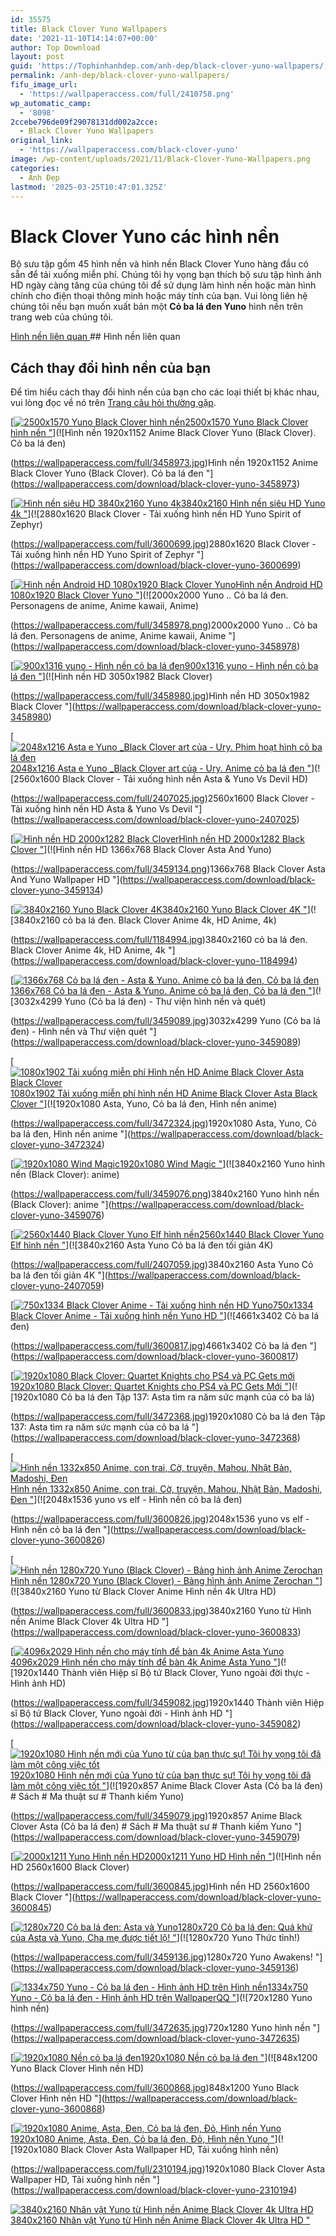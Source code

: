 ```yaml
---
id: 35575
title: Black Clover Yuno Wallpapers
date: '2021-11-10T14:14:07+00:00'
author: Top Download
layout: post
guid: 'https://Tophinhanhdep.com/anh-dep/black-clover-yuno-wallpapers/'
permalink: /anh-dep/black-clover-yuno-wallpapers/
fifu_image_url:
  - 'https://wallpaperaccess.com/full/2410758.png'
wp_automatic_camp:
  - '8098'
2ccebe796de09f29078131dd002a2cce:
  - Black Clover Yuno Wallpapers
original_link:
  - 'https://wallpaperaccess.com/black-clover-yuno'
image: /wp-content/uploads/2021/11/Black-Clover-Yuno-Wallpapers.png
categories:
  - Ảnh Đẹp
lastmod: '2025-03-25T10:47:01.325Z'
---
```

# Black Clover Yuno các hình nền

Bộ sưu tập gồm 45 hình nền và hình nền Black Clover Yuno hàng đầu có sẵn để tải xuống miễn phí. Chúng tôi hy vọng bạn thích bộ sưu tập hình ảnh HD ngày càng tăng của chúng tôi để sử dụng làm hình nền hoặc màn hình chính cho điện thoại thông minh hoặc máy tính của bạn. Vui lòng liên hệ chúng tôi nếu bạn muốn xuất bản một **Cỏ ba lá đen Yuno** hình nền trên trang web của chúng tôi.

[Hình nền liên quan ](#related) ## Hình nền liên quan

## Cách thay đổi hình nền của bạn

Để tìm hiểu cách thay đổi hình nền của bạn cho các loại thiết bị khác nhau, vui lòng đọc về nó trên [Trang câu hỏi thường gặp](https://tophinhanhdep.com/faq/).

  
[[![2500x1570 Yuno Black Clover hình nền](https://wallpaperaccess.com/full/2410758.png)2500x1570 Yuno Black Clover hình nền "](https://wallpaperaccess.com/download/black-clover-yuno-2410758)](![Hình nền 1920x1152 Anime Black Clover Yuno (Black Clover).  Cỏ ba lá đen)

(https://wallpaperaccess.com/full/3458973.jpg)Hình nền 1920x1152 Anime Black Clover Yuno (Black Clover). Cỏ ba lá đen "](https://wallpaperaccess.com/download/black-clover-yuno-3458973)

[[![Hình nền siêu HD 3840x2160 Yuno 4k](https://wallpaperaccess.com/full/2412201.jpg)3840x2160 Hình nền siêu HD Yuno 4k "](https://wallpaperaccess.com/download/black-clover-yuno-2412201)](![2880x1620 Black Clover - Tải xuống hình nền HD Yuno Spirit of Zephyr)

(https://wallpaperaccess.com/full/3600699.jpg)2880x1620 Black Clover - Tải xuống hình nền HD Yuno Spirit of Zephyr "](https://wallpaperaccess.com/download/black-clover-yuno-3600699)

[[![Hình nền Android HD 1080x1920 Black Clover Yuno](https://wallpaperaccess.com/full/3458979.jpg)Hình nền Android HD 1080x1920 Black Clover Yuno "](https://wallpaperaccess.com/download/black-clover-yuno-3458979)](![2000x2000 Yuno .. Cỏ ba lá đen.  Personagens de anime, Anime kawaii, Anime)

(https://wallpaperaccess.com/full/3458978.png)2000x2000 Yuno .. Cỏ ba lá đen. Personagens de anime, Anime kawaii, Anime "](https://wallpaperaccess.com/download/black-clover-yuno-3458978)

[[![900x1316 yuno - Hình nền cỏ ba lá đen](https://wallpaperaccess.com/full/3384719.jpg)900x1316 yuno - Hình nền cỏ ba lá đen "](https://wallpaperaccess.com/download/black-clover-yuno-3384719)](![Hình nền HD 3050x1982 Black Clover)

(https://wallpaperaccess.com/full/3458980.jpg)Hình nền HD 3050x1982 Black Clover "](https://wallpaperaccess.com/download/black-clover-yuno-3458980)

[[![2048x1216 Asta e Yuno _Black Clover art của - Ury.  Phim hoạt hình cỏ ba lá đen](https://wallpaperaccess.com/full/3459094.jpg)2048x1216 Asta e Yuno \_Black Clover art của - Ury. Anime cỏ ba lá đen "](https://wallpaperaccess.com/download/black-clover-yuno-3459094)](![2560x1600 Black Clover - Tải xuống hình nền Asta & Yuno Vs Devil HD)

(https://wallpaperaccess.com/full/2407025.jpg)2560x1600 Black Clover - Tải xuống hình nền HD Asta &amp; Yuno Vs Devil "](https://wallpaperaccess.com/download/black-clover-yuno-2407025)

[[![Hình nền HD 2000x1282 Black Clover](https://wallpaperaccess.com/full/3459002.jpg)Hình nền HD 2000x1282 Black Clover "](https://wallpaperaccess.com/download/black-clover-yuno-3459002)](![Hình nền HD 1366x768 Black Clover Asta And Yuno)

(https://wallpaperaccess.com/full/3459134.png)1366x768 Black Clover Asta And Yuno Wallpaper HD "](https://wallpaperaccess.com/download/black-clover-yuno-3459134)

[[![3840x2160 Yuno Black Clover 4K](https://wallpaperaccess.com/full/3459046.jpg)3840x2160 Yuno Black Clover 4K "](https://wallpaperaccess.com/download/black-clover-yuno-3459046)](![3840x2160 cỏ ba lá đen.  Black Clover Anime 4k, HD Anime, 4k)

(https://wallpaperaccess.com/full/1184994.jpg)3840x2160 cỏ ba lá đen. Black Clover Anime 4k, HD Anime, 4k "](https://wallpaperaccess.com/download/black-clover-yuno-1184994)

[[![1366x768 Cỏ ba lá đen - Asta & Yuno.  Anime cỏ ba lá đen, Cỏ ba lá đen](https://wallpaperaccess.com/full/2410840.jpg)1366x768 Cỏ ba lá đen - Asta &amp; Yuno. Anime cỏ ba lá đen, Cỏ ba lá đen "](https://wallpaperaccess.com/download/black-clover-yuno-2410840)](![3032x4299 Yuno (Cỏ ba lá đen) - Thư viện hình nền và quét)

(https://wallpaperaccess.com/full/3459089.jpg)3032x4299 Yuno (Cỏ ba lá đen) - Hình nền và Thư viện quét "](https://wallpaperaccess.com/download/black-clover-yuno-3459089)

[[![1080x1902 Tải xuống miễn phí Hình nền HD Anime Black Clover Asta Black Clover](https://wallpaperaccess.com/full/2294117.jpg)1080x1902 Tải xuống miễn phí hình nền HD Anime Black Clover Asta Black Clover "](https://wallpaperaccess.com/download/black-clover-yuno-2294117)](![1920x1080 Asta, Yuno, Cỏ ba lá đen, Hình nền anime)

(https://wallpaperaccess.com/full/3472324.jpg)1920x1080 Asta, Yuno, Cỏ ba lá đen, Hình nền anime "](https://wallpaperaccess.com/download/black-clover-yuno-3472324)

[[![1920x1080 Wind Magic](https://wallpaperaccess.com/full/3459085.png)1920x1080 Wind Magic "](https://wallpaperaccess.com/download/black-clover-yuno-3459085)](![3840x2160 Yuno hình nền (Black Clover): anime)

(https://wallpaperaccess.com/full/3459076.png)3840x2160 Yuno hình nền (Black Clover): anime "](https://wallpaperaccess.com/download/black-clover-yuno-3459076)

[[![2560x1440 Black Clover Yuno Elf hình nền](https://wallpaperaccess.com/full/3384891.jpg)2560x1440 Black Clover Yuno Elf hình nền "](https://wallpaperaccess.com/download/black-clover-yuno-3384891)](![3840x2160 Asta Yuno Cỏ ba lá đen tối giản 4K)

(https://wallpaperaccess.com/full/2407059.jpg)3840x2160 Asta Yuno Cỏ ba lá đen tối giản 4K "](https://wallpaperaccess.com/download/black-clover-yuno-2407059)

[[![750x1334 Black Clover Anime - Tải xuống hình nền HD Yuno](https://wallpaperaccess.com/full/3459104.jpg)750x1334 Black Clover Anime - Tải xuống hình nền Yuno HD "](https://wallpaperaccess.com/download/black-clover-yuno-3459104)](![4661x3402 Cỏ ba lá đen)

(https://wallpaperaccess.com/full/3600817.jpg)4661x3402 Cỏ ba lá đen "](https://wallpaperaccess.com/download/black-clover-yuno-3600817)

[[![1920x1080 Black Clover: Quartet Knights cho PS4 và PC Gets mới](https://wallpaperaccess.com/full/2250267.jpg)1920x1080 Black Clover: Quartet Knights cho PS4 và PC Gets Mới "](https://wallpaperaccess.com/download/black-clover-yuno-2250267)](![1920x1080 Cỏ ba lá đen Tập 137: Asta tìm ra năm sức mạnh của cỏ ba lá)

(https://wallpaperaccess.com/full/3472368.jpg)1920x1080 Cỏ ba lá đen Tập 137: Asta tìm ra năm sức mạnh của cỏ ba lá "](https://wallpaperaccess.com/download/black-clover-yuno-3472368)

[[![Hình nền 1332x850 Anime, con trai, Cờ, truyện, Mahou, Nhật Bản, Madoshi, Đen](https://wallpaperaccess.com/full/3472431.jpg)Hình nền 1332x850 Anime, con trai, Cờ, truyện, Mahou, Nhật Bản, Madoshi, Đen "](https://wallpaperaccess.com/download/black-clover-yuno-3472431)](![2048x1536 yuno vs elf - Hình nền cỏ ba lá đen)

(https://wallpaperaccess.com/full/3600826.jpg)2048x1536 yuno vs elf - Hình nền cỏ ba lá đen "](https://wallpaperaccess.com/download/black-clover-yuno-3600826)

[[![Hình nền 1280x720 Yuno (Black Clover) - Bảng hình ảnh Anime Zerochan](https://wallpaperaccess.com/full/3459020.jpg)Hình nền 1280x720 Yuno (Black Clover) - Bảng hình ảnh Anime Zerochan "](https://wallpaperaccess.com/download/black-clover-yuno-3459020)](![3840x2160 Yuno từ Black Clover Anime Hình nền 4k Ultra HD)

(https://wallpaperaccess.com/full/3600833.jpg)3840x2160 Yuno từ Hình nền Anime Black Clover 4k Ultra HD "](https://wallpaperaccess.com/download/black-clover-yuno-3600833)

[[![4096x2029 Hình nền cho máy tính để bàn 4k Anime Asta Yuno](https://wallpaperaccess.com/full/3472286.jpg)4096x2029 Hình nền cho máy tính để bàn 4k Anime Asta Yuno "](https://wallpaperaccess.com/download/black-clover-yuno-3472286)](![1920x1440 Thành viên Hiệp sĩ Bộ tứ Black Clover, Yuno ngoài đời thực - Hình ảnh HD)

(https://wallpaperaccess.com/full/3459082.jpg)1920x1440 Thành viên Hiệp sĩ Bộ tứ Black Clover, Yuno ngoài đời - Hình ảnh HD "](https://wallpaperaccess.com/download/black-clover-yuno-3459082)

[[![1920x1080 Hình nền mới của Yuno từ của bạn thực sự!  Tôi hy vọng tôi đã làm một công việc tốt](https://wallpaperaccess.com/full/3459044.jpg)1920x1080 Hình nền mới của Yuno từ của bạn thực sự! Tôi hy vọng tôi đã làm một công việc tốt "](https://wallpaperaccess.com/download/black-clover-yuno-3459044)](![1920x857 Anime Black Clover Asta (Cỏ ba lá đen) # Sách # Ma thuật sư # Thanh kiếm Yuno)

(https://wallpaperaccess.com/full/3459079.jpg)1920x857 Anime Black Clover Asta (Cỏ ba lá đen) # Sách # Ma thuật sư # Thanh kiếm Yuno "](https://wallpaperaccess.com/download/black-clover-yuno-3459079)

[[![2000x1211 Yuno Hình nền HD](https://wallpaperaccess.com/full/3459010.jpg)2000x1211 Yuno HD Hình nền "](https://wallpaperaccess.com/download/black-clover-yuno-3459010)](![Hình nền HD 2560x1600 Black Clover)

(https://wallpaperaccess.com/full/3600845.jpg)Hình nền HD 2560x1600 Black Clover "](https://wallpaperaccess.com/download/black-clover-yuno-3600845)

[[![1280x720 Cỏ ba lá đen: Asta và Yuno](https://wallpaperaccess.com/full/3472405.jpg)1280x720 Cỏ ba lá đen: Quá khứ của Asta và Yuno, Cha mẹ được tiết lộ! "](https://wallpaperaccess.com/download/black-clover-yuno-3472405)](![1280x720 Yuno Thức tỉnh!)

(https://wallpaperaccess.com/full/3459136.jpg)1280x720 Yuno Awakens! "](https://wallpaperaccess.com/download/black-clover-yuno-3459136)

[[![1334x750 Yuno - Cỏ ba lá đen - Hình ảnh HD trên Hình nền](https://wallpaperaccess.com/full/3459130.jpg)1334x750 Yuno - Cỏ ba lá đen - Hình ảnh HD trên WallpaperQQ "](https://wallpaperaccess.com/download/black-clover-yuno-3459130)](![720x1280 Yuno hình nền)

(https://wallpaperaccess.com/full/3472635.jpg)720x1280 Yuno hình nền "](https://wallpaperaccess.com/download/black-clover-yuno-3472635)

[[![1920x1080 Nền cỏ ba lá đen](https://wallpaperaccess.com/full/3600865.jpg)1920x1080 Nền cỏ ba lá đen "](https://wallpaperaccess.com/download/black-clover-yuno-3600865)](![848x1200 Yuno Black Clover Hình nền HD)

(https://wallpaperaccess.com/full/3600868.jpg)848x1200 Yuno Black Clover Hình nền HD "](https://wallpaperaccess.com/download/black-clover-yuno-3600868)

[[![1920x1080 Anime, Asta, Đen, Cỏ ba lá đen, Đỏ, Hình nền Yuno](https://wallpaperaccess.com/full/3135268.jpg)1920x1080 Anime, Asta, Đen, Cỏ ba lá đen, Đỏ, Hình nền Yuno "](https://wallpaperaccess.com/download/black-clover-yuno-3135268)](![1920x1080 Black Clover Asta Wallpaper HD, Tải xuống hình nền)

(https://wallpaperaccess.com/full/2310194.jpg)1920x1080 Black Clover Asta Wallpaper HD, Tải xuống hình nền "](https://wallpaperaccess.com/download/black-clover-yuno-2310194)

[![3840x2160 Nhân vật Yuno từ Hình nền Anime Black Clover 4k Ultra HD](https://wallpaperaccess.com/full/3600911.jpg)3840x2160 Nhân vật Yuno từ Hình nền Anime Black Clover 4k Ultra HD "](https://wallpaperaccess.com/download/black-clover-yuno-3600911)
